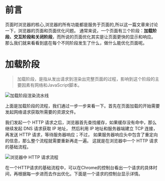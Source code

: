 # 前言
页面时浏览器的核心,浏览器的所有功能都是服务于页面的,所以这一篇文章来讨论一下，浏览器的页面和页面优化问题。
通常来说，一个页面有三个阶段：**加载阶段、交互阶段和关闭阶段**，而所说的页面优化其实是让页面更快的显示和响应。
那么我们就来看看到底在每个不同阶段发生了什么，做什么能优化页面呢。

# 加载阶段
>加载阶段，是指从发出请求到渲染出完整页面的过程，影响到这个阶段的主要因素有网络和JavaScript脚本。

![加载阶段渲染流水线](https://static001.geekbang.org/resource/image/5d/7b/5d8716586b5f4d719097dca881007a7b.jpg)

上面是加载阶段的流程，我们通过一步一步来看一下。首先在页面加载的开始需要发起网络请求获取所需要的资源文件。

我们发起一个 HTTP 请求之后，浏览器首先查找缓存，如果缓存没有命中，那么继续发起 DNS 请求获取 IP 地址，
然后利用 IP 地址和服务器端建立 TCP 连接，再发送 HTTP 请求，等待服务器响应；不过，
如果服务器响应头中包含了重定向的信息，那么整个流程就需要重新再走一遍。
这就是在浏览器中一个 HTTP 请求的基础流程。

![浏览器中 HTTP 请求流程](https://static001.geekbang.org/resource/image/1f/e0/1f4f8c194b02975f6d2848b7b73175e0.png)

在一个HTTP请求的基础流程中，可以在Chrome的控制台看出一个请求的具体时间，再根据每一步进而去作出优化。下面是一个请求的控制台显示详情。

